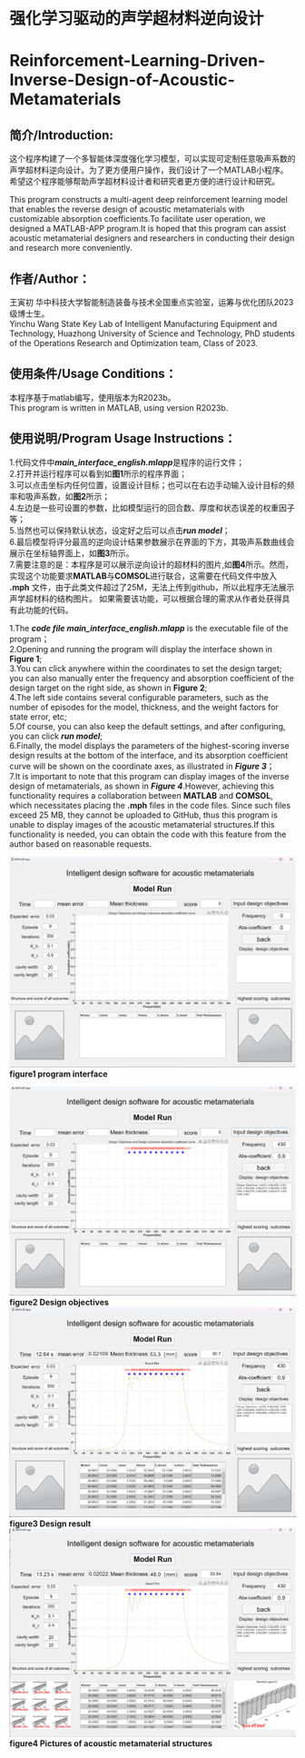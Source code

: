 # 强化学习驱动的声学超材料逆向设计
# Reinforcement-Learning-Driven-Inverse-Design-of-Acoustic-Metamaterials  

## 简介/Introduction:
这个程序构建了一个多智能体深度强化学习模型，可以实现可定制任意吸声系数的声学超材料逆向设计。为了更方便用户操作，我们设计了一个MATLAB小程序。希望这个程序能够帮助声学超材料设计者和研究者更方便的进行设计和研究。  

This program constructs a multi-agent deep reinforcement learning model that enables the reverse design of acoustic metamaterials with customizable absorption coefficients.To facilitate user operation, we designed a MATLAB-APP program.It is hoped that this program can assist acoustic metamaterial designers and researchers in conducting their design and research more conveniently.  

## 作者/Author：
王寅初 华中科技大学智能制造装备与技术全国重点实验室，运筹与优化团队2023级博士生。  
Yinchu Wang State Key Lab of Intelligent Manufacturing Equipment and Technology, Huazhong University of Science and Technology, PhD students of the Operations Research and Optimization team, Class of 2023.


## 使用条件/Usage Conditions：  
本程序基于matlab编写，使用版本为R2023b。  
This program is written in MATLAB, using version R2023b.

## 使用说明/Program Usage Instructions：  
1.代码文件中***main_interface_english.mlapp***是程序的运行文件；  
2.打开并运行程序可以看到如**图1**所示的程序界面；  
3.可以点击坐标内任何位置，设置设计目标；也可以在右边手动输入设计目标的频率和吸声系数，如**图2**所示；  
4.左边是一些可设置的参数，比如模型运行的回合数、厚度和状态误差的权重因子等；  
5.当然也可以保持默认状态，设定好之后可以点击***run model***；  
6.最后模型将评分最高的逆向设计结果参数展示在界面的下方，其吸声系数曲线会展示在坐标轴界面上，如**图3**所示。    
7.需要注意的是：本程序是可以展示逆向设计的超材料的图片,如**图4**所示。然而，实现这个功能要求**MATLAB**与**COMSOL**进行联合，这需要在代码文件中放入 **.mph** 文件，由于此类文件超过了25M，无法上传到github，所以此程序无法展示声学超材料的结构图片。
如果需要该功能，可以根据合理的需求从作者处获得具有此功能的代码。  

1.The ***code file main_interface_english.mlapp*** is the executable file of the program；   
2.Opening and running the program will display the interface shown in **Figure 1**;    
3.You can click anywhere within the coordinates to set the design target; you can also manually enter the frequency and absorption coefficient of the design target on the right side, as shown in **Figure 2**;  
4.The left side contains several configurable parameters, such as the number of episodes for the model, thickness, and the weight factors for state error, etc;  
5.Of course, you can also keep the default settings, and after configuring, you can click ***run model***;  
6.Finally, the model displays the parameters of the highest-scoring inverse design results at the bottom of the interface, and its absorption coefficient curve will be shown on the coordinate axes, as illustrated in ***Figure 3***；   
7.It is important to note that this program can display images of the inverse design of metamaterials, as shown in ***Figure 4***.However, achieving this functionality requires a collaboration between **MATLAB** and **COMSOL**, which necessitates placing the **.mph** files in the code files. Since such files exceed 25 MB, they cannot be uploaded to GitHub, thus this program is unable to display images of the acoustic metamaterial structures.If this functionality is needed, you can obtain the code with this feature from the author based on reasonable requests.

![image text](https://github.com/Wangchuhcu/RL-AM/blob/main/App_figure/program%20interface.png)  
**figure1 program interface**

![image text](https://github.com/Wangchuhcu/RL-AM/blob/main/App_figure/design%20objective-2.png)
**figure2 Design objectives**  
![image text](https://github.com/Wangchuhcu/RL-AM/blob/main/App_figure/Design%20results-2.png)
**figure3 Design result**  
![image text](https://github.com/Wangchuhcu/RL-AM/blob/main/App_figure/Pictures%20of%20acoustic%20metamaterial%20structures-2.png)
**figure4 Pictures of acoustic metamaterial structures**  




